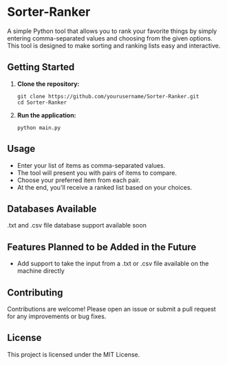 # Sorter-Ranker

A simple Python tool that allows you to rank your favorite things by simply entering comma-separated values and choosing from the given options. This tool is designed to make sorting and ranking lists easy and interactive.

## Getting Started

1. **Clone the repository:**
	```
	git clone https://github.com/yourusername/Sorter-Ranker.git
	cd Sorter-Ranker
	```

2. **Run the application:**
	```
	python main.py
	```

## Usage

- Enter your list of items as comma-separated values.
- The tool will present you with pairs of items to compare.
- Choose your preferred item from each pair.
- At the end, you'll receive a ranked list based on your choices.

## Databases Available

.txt and .csv file database support available soon

## Features Planned to be Added in the Future

- Add support to take the input from a .txt or .csv file available on the machine directly

## Contributing

Contributions are welcome! Please open an issue or submit a pull request for any improvements or bug fixes.

## License

This project is licensed under the MIT License.
